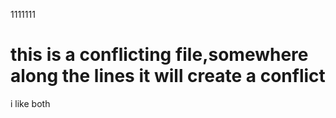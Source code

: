 1111111
# this is a conflicting file,somewhere along the lines it will create a conflict
i like both
